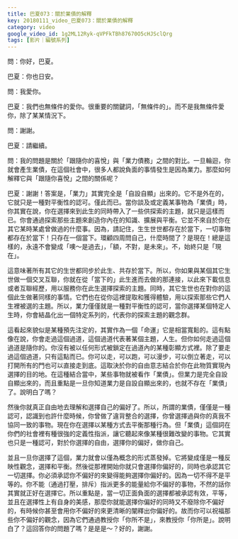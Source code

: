 ```yaml
---
title: 巴夏073：關於業債的解釋
key: 20180111_video_巴夏073：關於業債的解釋
category: video
google_video_id: 1g2ML12Ryk-qVPFkTBh87670O5cHJSclQrg
tags: [影片｜編號系列]
---
```


問：你好，巴夏。

巴夏：你也日安。

問：我愛你。

巴夏：我們也無條件的愛你。很重要的關鍵詞，「無條件的」。而不是我無條件愛你，除了某某情況下。

問：謝謝。

巴夏：請繼續。

問：我的問題是關於「跟隨你的喜悅」與「業力債務」之間的對比。一旦輪迴，你就會產生業債，在這個社會中，很多人都說負面的事情發生是因為業力。那麼如何解釋它與「跟隨你喜悅」之間的關係呢？

巴夏：謝謝！答案是，「業力」其實完全是「自設自顯」出來的。它不是外在的，它就只是一種對平衡性的認可。僅此而已。當你談及或定義某事物為「業債」時，你其實在說，你在選擇來到此生的同時帶入了一些供探索的主題，就只是這樣而已。你會通過探索那些主題來創造你內在的知識、擴展與平衡。它並不來自於你在其它某時某處曾做過的什麼事。因為，請記住，生生世世都存在於當下，一切事物都存在於當下！只存在一個當下。環顧四周問自己，什麼時間了？是現在！總是這樣的，永遠不會變成「噢～是過去」，「額，不對，是未來」。不，始終只是「現在」。

這意味著所有其它的生世都同步於此生、共存於當下。所以，你如果與某個其它生世做一個交叉互聯，你就在從「當下的」此生進而去做的那連接，以此來下載信息或者互聯經歷，用以服務你在此生選擇探索的主題。同時，其它生世也在對你的這個此生做著同樣的事情。它們也在從你這裡提取和獲得體驗，用以探索那些它們人生裡被選的主題。所以，業力僅僅就是一種對平衡性的認可，當你選擇某個特定人生時，你會結晶化出一個特定系列的，代表你的探索主題的觀念群。

這看起來貌似是某種預先注定的，其實作為一個「命運」它是相當寬鬆的。這有點像在說，你會走過這個過道，這個過道代表著某個主題，人生。但你如何走過這個過道是隨你的。你沒有被以任何形式被鎖定在過道內的某種彰顯方式裡。除了要走過這個過道，只有這點而已。你可以走，可以跑，可以漫步，可以倒立著走，可以打開所有的門也可以直接走到底。這取決於你的自由意志結合於你在此物質實現內選擇的目的地。在這種結合當中，某些事物就被看作「業債」。但業力是完全自設自顯出來的，而且重點是一旦你知道業力是自設自顯出來的，也就不存在「業債」了。說明白了嗎？

然後你就真正自由地去理解和選擇自己的偏好了。所以，所謂的業債，僅僅是一種認可，認識到也許什麼時候，你曾做了違背整合的選擇，你曾選擇過與你的真我不協同一致的事物。現在你在選擇以某種方式去平衡那種行為。但「業債」這個詞在你們的社會裡有種很強的定義性指派，讓它聽起來像某種很難改變的事物。它其實也只是一種認可，對於你選擇的自由，選擇你的偏好，做你自己。

並且一旦你選擇了這個，業力就會以僅為概念的形式蒸發掉。它將變成僅是一種反映性觀念，選擇和平衡。然後從那裡開始你就只會選擇你偏好的，同時也承認其它一切選擇。你必須承認你不偏好的來變得能夠選擇你偏好的。因為一切不得不是平等的。你不能（通過打壓，排斥）指派更多的能量給你不偏好的事物，不然的話你其實就正好在選擇它。所以重點是，當一切正面負面的選擇都被承認有效，平等，並且在選擇性上有自身的美感，那麼你就能選擇你偏好的同時又不廢除你不偏好的，有時候你甚至會用你不偏好的來更清晰的闡釋出你偏好的。故而你可以祝福那些你不偏好的觀念，因為它們通過教授你「你所不是」，來教授你「你所是」。說明白了？這回答你的問題了嗎？是是是～？好的，謝謝。
